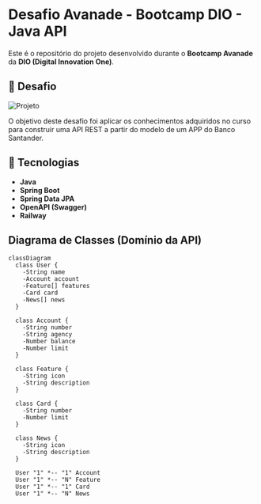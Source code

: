 # Desafio Avanade - Bootcamp DIO - Java API

Este é o repositório do projeto desenvolvido durante o **Bootcamp Avanade** da **DIO (Digital Innovation One)**.


## 🎯 Desafio

![Projeto]()

O objetivo deste desafio foi aplicar os conhecimentos adquiridos no curso para construir uma API REST a partir do modelo de um APP do Banco Santander.

## 🚀 Tecnologias 

- **Java**
- **Spring Boot**
- **Spring Data JPA**
- **OpenAPI (Swagger)**
- **Railway**

## Diagrama de Classes (Domínio da API)

```mermaid
classDiagram
  class User {
    -String name
    -Account account
    -Feature[] features
    -Card card
    -News[] news
  }

  class Account {
    -String number
    -String agency
    -Number balance
    -Number limit
  }

  class Feature {
    -String icon
    -String description
  }

  class Card {
    -String number
    -Number limit
  }

  class News {
    -String icon
    -String description
  }

  User "1" *-- "1" Account
  User "1" *-- "N" Feature
  User "1" *-- "1" Card
  User "1" *-- "N" News
```
